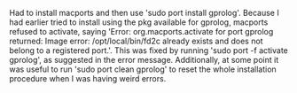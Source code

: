 Had to install macports and then use 'sudo port install gprolog'. Because I had earlier tried to install using the pkg available for gprolog, macports refused to activate, saying 'Error: org.macports.activate for port gprolog returned: Image error: /opt/local/bin/fd2c already exists and does not belong to a registered port.'. This was fixed by running 'sudo port -f activate gprolog', as suggested in the error message. Additionally, at some point it was useful to run 'sudo port clean gprolog' to reset the whole installation procedure when I was having weird errors.
